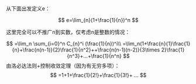 从下面出发定义e：

$$
e=\lim_{n}(1+\frac{1}{n})^n
$$

这里完全可以不推广n到实数，仅考虑n是整数的情况：

$$
=\lim_n \sum_{i=0}^n C_{n}^i (\frac{1}{n})^i\\
=\lim_n(1+\frac{n}{1}\frac{1}{n}+\frac{n(n-1)}{2}\frac{1}{n^2}++\frac{n(n-1)(n-2)}{3\times 2}\frac{1}{n^3}+...+\frac{1}{n^n}
$$
由洛必达法则+控制收敛定理（因为有无穷多项）：
$$
=1+1+\frac{1}{2!}+\frac{1}{3!}+
...
$$